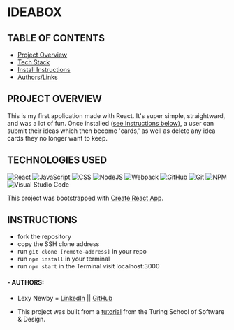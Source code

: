 # IDEABOX

## TABLE OF CONTENTS
- [Project Overview](#project-overview)
- [Tech Stack](#technologies-used)
- [Install Instructions](#instructions)
- [Authors/Links](#authorslinks)

## PROJECT OVERVIEW
This is my first application made with React. It's super simple, straightward, and was a lot of fun.
Once installed ([see Instructions below](#instructions)), a user can submit their ideas which then become 'cards,' as well as delete any idea cards they no longer want to keep.

## TECHNOLOGIES USED 
![React](https://img.shields.io/badge/React-20232A?style=for-the-badge&logo=react&logoColor=61DAFB)
![JavaScript](https://img.shields.io/badge/JavaScript-F7DF1E?style=for-the-badge&logo=javascript&logoColor=black)
![CSS](https://img.shields.io/badge/CSS3-1572B6?style=for-the-badge&logo=css3&logoColor=white)
![NodeJS](https://img.shields.io/badge/node.js-6DA55F?style=for-the-badge&logo=node.js&logoColor=white)
![Webpack](https://img.shields.io/badge/Webpack-8DD6F9?style=for-the-badge&logo=Webpack&logoColor=white)
![GitHub](https://img.shields.io/badge/github-%23121011.svg?style=for-the-badge&logo=github&logoColor=white)
![Git](https://img.shields.io/badge/git-%23F05033.svg?style=for-the-badge&logo=git&logoColor=white)
![NPM](https://img.shields.io/badge/NPM-%23000000.svg?style=for-the-badge&logo=npm&logoColor=white)
![Visual Studio Code](https://img.shields.io/badge/Visual%20Studio%20Code-0078d7.svg?style=for-the-badge&logo=visual-studio-code&logoColor=white)

This project was bootstrapped with [Create React App](https://github.com/facebook/create-react-app).

## INSTRUCTIONS
- fork the repository
- copy the SSH clone address
- run ```git clone [remote-address]``` in your repo
- run ```npm install``` in your terminal
- run ```npm start``` in the Terminal visit localhost:3000

#### - AUTHORS:
- Lexy Newby = [LinkedIn](https://www.linkedin.com/in/lexy-newby/) || [GitHub](https://github.com/anewb87)

- This project was built from a [tutorial](https://frontend.turing.edu/lessons/module-3/react-2-the-how.html) from the Turing School of Software & Design. 